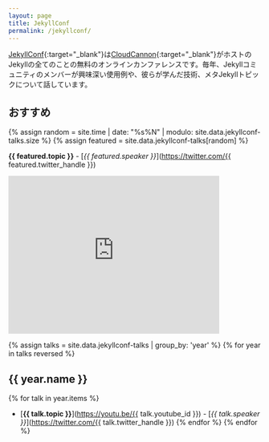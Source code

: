 ```yaml
---
layout: page
title: JekyllConf
permalink: /jekyllconf/
---
```


[JekyllConf](http://jekyllconf.com){:target="_blank"}は[CloudCannon](http://cloudcannon.com){:target="_blank"}がホストのJekyllの全てのことの無料のオンラインカンファレンスです。毎年、Jekyllコミュニティのメンバーが興味深い使用例や、彼らが学んだ技術、メタJekyllトピックについて話しています。

<!-- [JekyllConf](http://jekyllconf.com) is a free, online conference for all things Jekyll hosted by [CloudCannon](http://cloudcannon.com). Each year members of the Jekyll community speak about interesting use cases, tricks they've learned, or meta Jekyll topics. -->

## おすすめ
<!-- ## Featured -->

{% assign random = site.time | date: "%s%N" | modulo: site.data.jekyllconf-talks.size %}
{% assign featured = site.data.jekyllconf-talks[random] %}

**{{ featured.topic }}** - [*{{ featured.speaker }}*](https://twitter.com/{{ featured.twitter_handle }})
<div class="videoWrapper">
    <iframe width="420" height="315" src="https://www.youtube.com/embed/{{ featured.youtube_id }}" frameborder="0" allowfullscreen></iframe>
</div>

{% assign talks = site.data.jekyllconf-talks | group_by: 'year' %}
{% for year in talks reversed %}
## {{ year.name }}
{% for talk in year.items %}
 * [**{{ talk.topic }}**](https://youtu.be/{{ talk.youtube_id }}) - [*{{ talk.speaker }}*](https://twitter.com/{{ talk.twitter_handle }})
{% endfor %}
{% endfor %}
